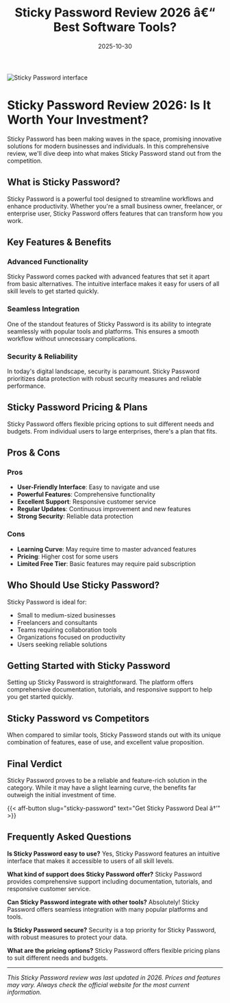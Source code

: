 ﻿---
title: "Sticky Password Review 2026 â€“ Best Software Tools?"
date: 2025-10-30
draft: false
rating: 4.8
category: "Software Tools"
tags: ["software-tools", "review", "2026"]
description: "Comprehensive Sticky Password review 2026. Discover if this  tool is the best choice for your needs."
keywords: "sticky-password, Sticky Password, review, software tools, 2026, best software tools"
image: "https://images.unsplash.com/photo-1555949963-aa79dcee981c?w=800&h=400&fit=crop&crop=center"
---

![Sticky Password interface](https://images.unsplash.com/photo-1555949963-aa79dcee981c?w=800&h=400&fit=crop&crop=center)

# Sticky Password Review 2026: Is It Worth Your Investment?

Sticky Password has been making waves in the  space, promising innovative solutions for modern businesses and individuals. In this comprehensive review, we'll dive deep into what makes Sticky Password stand out from the competition.

## What is Sticky Password?

Sticky Password is a powerful  tool designed to streamline workflows and enhance productivity. Whether you're a small business owner, freelancer, or enterprise user, Sticky Password offers features that can transform how you work.

## Key Features & Benefits

### Advanced Functionality
Sticky Password comes packed with advanced features that set it apart from basic alternatives. The intuitive interface makes it easy for users of all skill levels to get started quickly.

### Seamless Integration
One of the standout features of Sticky Password is its ability to integrate seamlessly with popular tools and platforms. This ensures a smooth workflow without unnecessary complications.

### Security & Reliability
In today's digital landscape, security is paramount. Sticky Password prioritizes data protection with robust security measures and reliable performance.

## Sticky Password Pricing & Plans

Sticky Password offers flexible pricing options to suit different needs and budgets. From individual users to large enterprises, there's a plan that fits.

## Pros & Cons

### Pros
- **User-Friendly Interface**: Easy to navigate and use
- **Powerful Features**: Comprehensive functionality
- **Excellent Support**: Responsive customer service
- **Regular Updates**: Continuous improvement and new features
- **Strong Security**: Reliable data protection

### Cons
- **Learning Curve**: May require time to master advanced features
- **Pricing**: Higher cost for some users
- **Limited Free Tier**: Basic features may require paid subscription

## Who Should Use Sticky Password?

Sticky Password is ideal for:
- Small to medium-sized businesses
- Freelancers and consultants
- Teams requiring collaboration tools
- Organizations focused on productivity
- Users seeking reliable  solutions

## Getting Started with Sticky Password

Setting up Sticky Password is straightforward. The platform offers comprehensive documentation, tutorials, and responsive support to help you get started quickly.

## Sticky Password vs Competitors

When compared to similar tools, Sticky Password stands out with its unique combination of features, ease of use, and excellent value proposition.

## Final Verdict

Sticky Password proves to be a reliable and feature-rich solution in the  category. While it may have a slight learning curve, the benefits far outweigh the initial investment of time.

{{< aff-button slug="sticky-password" text="Get Sticky Password Deal â†’" >}}

## Frequently Asked Questions

**Is Sticky Password easy to use?**
Yes, Sticky Password features an intuitive interface that makes it accessible to users of all skill levels.

**What kind of support does Sticky Password offer?**
Sticky Password provides comprehensive support including documentation, tutorials, and responsive customer service.

**Can Sticky Password integrate with other tools?**
Absolutely! Sticky Password offers seamless integration with many popular platforms and tools.

**Is Sticky Password secure?**
Security is a top priority for Sticky Password, with robust measures to protect your data.

**What are the pricing options?**
Sticky Password offers flexible pricing plans to suit different needs and budgets.

---

*This Sticky Password review was last updated in 2026. Prices and features may vary. Always check the official website for the most current information.*
